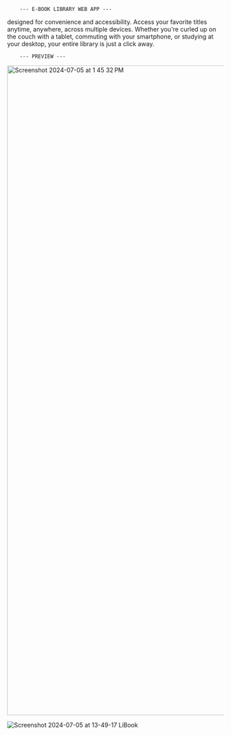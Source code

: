         --- E-BOOK LIBRARY WEB APP ---
        
designed for convenience and accessibility. Access your favorite titles anytime, anywhere, across multiple devices. Whether you're curled up on the couch with a tablet, commuting with your smartphone, or studying at your desktop, your entire library is just a click away.

        --- PREVIEW ---
<img width="1512" alt="Screenshot 2024-07-05 at 1 45 32 PM" src="https://github.com/vinayagamoorthyc/LiBook_ebook/assets/140414822/79b5c4c5-72b6-45ec-86f9-19b80be7a703">

![Screenshot 2024-07-05 at 13-49-17 LiBook](https://github.com/vinayagamoorthyc/LiBook_ebook/assets/140414822/e2ec3368-9726-4c21-a9ef-c30cde4c8c64)

